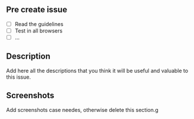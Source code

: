 ## Pre create issue

- [ ] Read the guidelines
- [ ] Test in all browsers
- [ ] ...

## Description

Add here all the descriptions that you think it will be useful and valuable to this issue.

## Screenshots

Add screenshots case needes, otherwise delete this section.g
